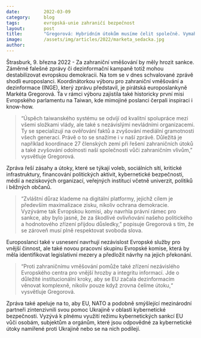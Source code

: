 ```yaml
---
date:         2022-03-09
category:     blog
tags:         evropská-unie zahraničí bezpečnost
layout:       post
title:        "Gregorová: Hybridním útokům musíme čelit společně. Vymahatelností, i sankcemi"
image:        /assets/img/articles/2022/marketa_sedacka.jpg
author:       
---
```


Štrasburk, 9. března 2022 - Za zahraniční vměšování by měly hrozit sankce. Záměrné falešné zprávy či dezinformační kampaně totiž mohou destabilizovat evropskou demokracii. Na tom se v dnes schvalované zprávě shodli europoslanci. Koordinátorkou výboru pro zahraniční vměšování a dezinformace (INGE), který zprávu představil, je pirátská europoslankyně Markéta Gregorová. Ta v rámci výboru zajistila také historicky první misi Evropského parlamentu na Taiwan, kde mimojiné poslanci čerpali inspiraci i know-how.

> “Úspěch taiwanského systému se odvíjí od kvalitní spolupráce mezi všemi složkami vlády, ale také s nezávislými nevládními organizacemi. Ty se specializují na ověřování faktů a zvyšování mediální gramotnosti všech generací. Právě o to se snažíme i v naší zprávě. Důležitá je například koordinace 27 členských zemí při řešení zahraničních útoků a také zvyšování odolnosti naší společnosti vůči zahraničním vlivům,” vysvětluje Gregorová. 

Zpráva řeší zásahy a útoky, které se týkají voleb, sociálních sítí, kritické infrastruktury, financování politických aktivit, kybernetické bezpečnosti, médií a neziskových organizací, veřejných institucí včetně univerzit, politiků i běžných občanů. 

> “Zvláštní důraz klademe na digitální platformy, jejichž cílem je především maximalizace zisku, nikoliv ochrana demokracie. Vyzýváme tak Evropskou komisi, aby navrhla právní rámec pro sankce, aby bylo jasné, že za škodlivé ovlivňování našeho politického a hodnotového zřízení přijdou důsledky,” popisuje Gregorová s tím, že se zároveň musí plně respektovat svoboda slova. 

Europoslanci také v usnesení navrhují nezávislost Evropské služby pro vnější činnost, ale také novou pracovní skupinu Evropské komise, která by měla identifikovat legislativní mezery a předložit návrhy na jejich překonání. 

> “Proti zahraničnímu vměšování pomůže také zřízení nezávislého Evropského centra pro vnější hrozby a integritu informací. Jde o důležité institucionální kroky, aby se EU začala dezinformacím věnovat komplexně, nikoliv pouze když zrovna čelíme útoku,“ vysvětluje Gregorová.

Zpráva také apeluje na to, aby EU, NATO a podobně smýšlející mezinárodní partneři zintenzivnili svou pomoc Ukrajině v oblasti kybernetické bezpečnosti. Vyzývá k plnému využití režimu kybernetických sankcí EU vůči osobám, subjektům a orgánům, které jsou odpovědné za kybernetické útoky namířené proti Ukrajině nebo se na nich podílejí.
